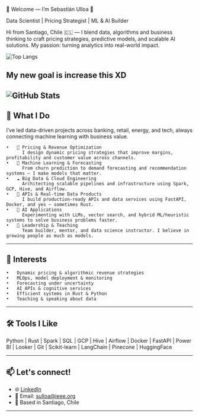 🌟 Welcome — I’m Sebastián Ulloa 👋

Data Scientist | Pricing Strategist | ML & AI Builder

Hi from Santiago, Chile 🇨🇱 — I blend data, algorithms and business thinking to craft pricing strategies, predictive models, and scalable AI solutions. My passion: turning analytics into real-world impact.

![Top Langs](https://github-readme-stats.vercel.app/api/top-langs/?username=sightes&layout=compact&langs_count=8&theme=github_dark) 

My new goal is increase this XD
---

![GitHub Stats](https://github-readme-stats.vercel.app/api?username=sightes&show_icons=true&theme=github_dark)
---

## 💼 What I Do

  I’ve led data-driven projects across banking, retail, energy, and tech, always connecting machine learning with business value.
  
  	•	💸 Pricing & Revenue Optimization
          I design dynamic pricing strategies that improve margins, profitability and customer value across channels.
  	•	🧠 Machine Learning & Forecasting
          From churn prediction to demand forecasting and recommendation systems — I make models that matter.
  	•	☁️ Big Data & Cloud Engineering
          Architecting scalable pipelines and infrastructure using Spark, GCP, Hive, and Airflow.
  	•	🔌 APIs & Real-time Data Products
          I build production-ready APIs and data services using FastAPI, Docker, and yes — sometimes Rust.
  	•	🤖 AI Applications
          Experimenting with LLMs, vector search, and hybrid ML/heuristic systems to solve business problems faster.
  	•	🧭 Leadership & Teaching
          Team builder, mentor, and data science instructor. I believe in growing people as much as models.

---

## 🧁 Interests
	•	Dynamic pricing & algorithmic revenue strategies
	•	MLOps, model deployment & monitoring
	•	Forecasting under uncertainty
	•	AI APIs & cognitive services
	•	Efficient systems in Rust & Python
	•	Teaching & speaking about data

---

## 🛠️ Tools I Like

Python | Rust | Spark | SQL | GCP | Hive | Airflow | Docker | FastAPI | Power BI | Looker | Git | Scikit-learn | LangChain | Pinecone | HuggingFace

---

## 📫 Let's connect!

- 🌐 [LinkedIn](https://linkedin.com/in/sightes)  
- 💌 Email: sulloa@ieee.org  
- 📍 Based in Santiago, Chile  

---

